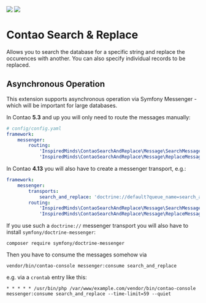[![](https://img.shields.io/packagist/v/inspiredminds/contao-search-and-replace.svg)](https://packagist.org/packages/inspiredminds/contao-search-and-replace)
[![](https://img.shields.io/packagist/dt/inspiredminds/contao-search-and-replace.svg)](https://packagist.org/packages/inspiredminds/contao-search-and-replace)

Contao Search & Replace
=======================

Allows you to search the database for a specific string and replace the occurences with another. You can also specify
individual records to be replaced.

## Asynchronous Operation

This extension supports asynchronous operation via Symfony Messenger - which will be important for large databases.

In Contao **5.3** and up you will only need to route the messages manually:

```yaml
# config/config.yaml
framework:
    messenger:
        routing:
            'InspiredMinds\ContaoSearchAndReplace\Message\SearchMessage': contao_prio_normal
            'InspiredMinds\ContaoSearchAndReplace\Message\ReplaceMessage': contao_prio_normal
```

In Contao **4.13** you will also have to create a messenger transport, e.g.:

```yaml
framework:
    messenger:
        transports:
            search_and_replace: 'doctrine://default?queue_name=search_and_replace'
        routing:
            'InspiredMinds\ContaoSearchAndReplace\Message\SearchMessage': search_and_replace
            'InspiredMinds\ContaoSearchAndReplace\Message\ReplaceMessage': search_and_replace
```

If you use such a `doctrine://` messenger transport you will also have to install `symfony/doctrine-messenger`:

```
composer require symfony/doctrine-messenger
```

Then you have to consume the messages somehow via

```
vendor/bin/contao-console messenger:consume search_and_replace
```

e.g. via a `crontab` entry like this:

```
* * * * * /usr/bin/php /var/www/example.com/vendor/bin/contao-console messenger:consume search_and_replace --time-limit=59 --quiet
```
